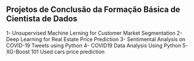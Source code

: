 ## Projetos de Conclusão da Formação Básica de Cientista de Dados

1- Unsupervised Machine Lerning for Customer Market Segmentation
2- Deep Learning for Real Estate Price Prediction
3- Sentimental Analysis on COVID-19 Tweets using Python
4- COVID19 Data Analysis Using Python
5- XG-Boost 101 Used cars price prediction